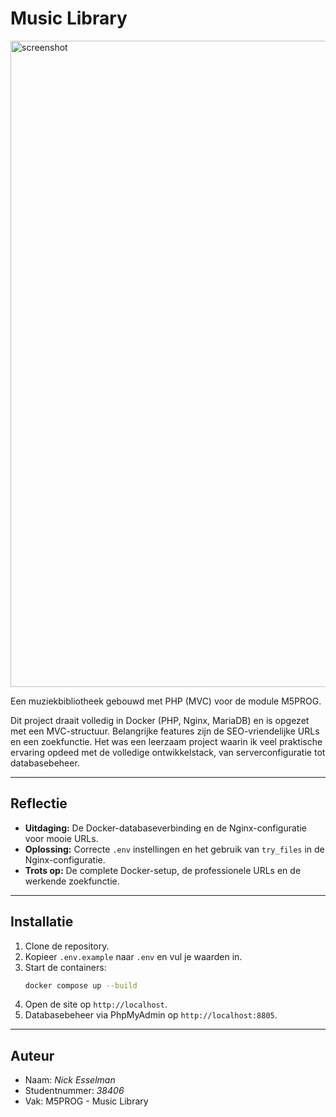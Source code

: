 # Music Library
<img width="1590" height="1034" alt="screenshot" src="https://github.com/user-attachments/assets/04efca3a-9011-4d3c-8e85-9b3a4a0c1e99" />

Een muziekbibliotheek gebouwd met PHP (MVC) voor de module M5PROG. 

Dit project draait volledig in Docker (PHP, Nginx, MariaDB) en is opgezet met een MVC-structuur. Belangrijke features zijn de SEO-vriendelijke URLs en een zoekfunctie. Het was een leerzaam project waarin ik veel praktische ervaring opdeed met de volledige ontwikkelstack, van serverconfiguratie tot databasebeheer.

---

## Reflectie

*   **Uitdaging:** De Docker-databaseverbinding en de Nginx-configuratie voor mooie URLs.
*   **Oplossing:** Correcte `.env` instellingen en het gebruik van `try_files` in de Nginx-configuratie.
*   **Trots op:** De complete Docker-setup, de professionele URLs en de werkende zoekfunctie.

---

## Installatie

1. Clone de repository.
2. Kopieer `.env.example` naar `.env` en vul je waarden in.
3. Start de containers:
   ```bash
   docker compose up --build
   ```
4. Open de site op `http://localhost`.
5. Databasebeheer via PhpMyAdmin op `http://localhost:8805`.

---

## Auteur

* Naam: *Nick Esselman*
* Studentnummer: *38406*
* Vak: M5PROG - Music Library
